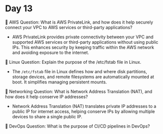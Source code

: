 # Day 13 

🔸 AWS Question:
What is AWS PrivateLink, and how does it help securely connect your VPC to AWS services or third-party applications?
- AWS PrivateLink provides private connectivity between your VPC and supported AWS services or third-party applications without using public IPs. This enhances security by keeping traffic within the AWS network and avoiding exposure to the internet.

🔸 Linux Question:
Explain the purpose of the /etc/fstab file in Linux. 
- The `/etc/fstab` file in Linux defines how and where disk partitions, storage devices, and remote filesystems are automatically mounted at boot. It simplifies managing persistent mounts.

🔸 Networking Question:
What is Network Address Translation (NAT), and how does it help conserve IP addresses?
- Network Address Translation (NAT) translates private IP addresses to a public IP for internet access, helping conserve IPs by allowing multiple devices to share a single public IP.

🔸 DevOps Question:
What is the purpose of CI/CD pipelines in DevOps?



